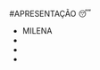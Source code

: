 #APRESENTAÇÃO :sleeping:
- MILENA 
- 
- 
- 

<!---
pikadura00/pikadura00 is a ✨ special ✨ repository because its `README.md` (this file) appears on your GitHub profile.
You can click the Preview link to take a look at your changes.
--->
